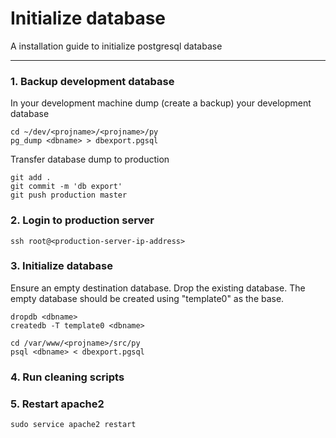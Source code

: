 # Initialize database

A installation guide to initialize postgresql database

----------

### 1. Backup development database
In your development machine dump (create a backup) your development database
  ```
  cd ~/dev/<projname>/<projname>/py
  pg_dump <dbname> > dbexport.pgsql
  ```
Transfer database dump to production
  ```
  git add .
  git commit -m 'db export'
  git push production master
  ``` 

### 2. Login to production server
  ```
  ssh root@<production-server-ip-address>
  ``` 

### 3. Initialize database
Ensure an empty destination database. Drop the existing database. The empty database should be created using "template0" as the base.
  ```
  dropdb <dbname>
  createdb -T template0 <dbname>

  cd /var/www/<projname>/src/py
  psql <dbname> < dbexport.pgsql
  ``` 

### 4. Run cleaning scripts


### 5. Restart apache2
  ```
  sudo service apache2 restart
  ``` 
